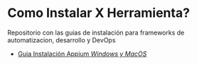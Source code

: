 # Como Instalar X Herramienta?

Repositorio con las guias de instalación para frameworks de automatizacion, desarrollo y DevOps

- [Guia Instalación Appium *Windows y MacOS*](Guia-Appium.md)
